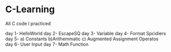 # C-Learning
All C code I practiced

day 1- HelloWorld
day 2- EscapeSQ
day 3- Variable
day 4- Format Spcidiers
day 5- a) Constants  b)Arithemmatic c) Augmented Assignment Operatos
day 6- User Input
day 7- Math Function
